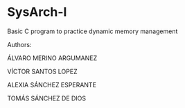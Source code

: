 # SysArch-I
Basic C program to practice dynamic memory management


Authors:

ÁLVARO MERINO ARGUMANEZ

VÍCTOR SANTOS LOPEZ 

ALEXIA SÁNCHEZ ESPERANTE 

TOMÁS SÁNCHEZ DE DIOS 
